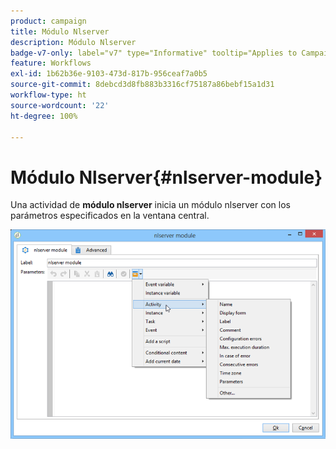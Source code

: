 ```yaml
---
product: campaign
title: Módulo Nlserver
description: Módulo Nlserver
badge-v7-only: label="v7" type="Informative" tooltip="Applies to Campaign Classic v7 only"
feature: Workflows
exl-id: 1b62b36e-9103-473d-817b-956ceaf7a0b5
source-git-commit: 8debcd3d8fb883b3316cf75187a86bebf15a1d31
workflow-type: ht
source-wordcount: '22'
ht-degree: 100%

---
```


# Módulo Nlserver{#nlserver-module}



Una actividad de **módulo nlserver** inicia un módulo nlserver con los parámetros especificados en la ventana central.

![](assets/nlserver_module_edit.png)

